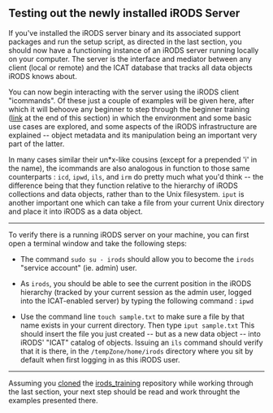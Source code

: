 ## Testing out the newly installed iRODS Server

If you've installed the iRODS server binary and its associated support packages and run the setup script, as directed in the last section, you should now have a functioning instance of an iRODS server running locally on your computer. The server is the interface and mediator between any client (local or remote) and the ICAT database that tracks all data objects iRODS knows about.

You can now begin interacting with the server using the iRODS client "icommands".  Of these just a couple of examples will be given here, after which it will behoove any beginner to step through the beginner training ([link](#endsection) at the end of this section) in which the environment and some basic use cases are explored, and some aspects of the iRODS infrastructure are explained -- object metadata and its manipulation being an important very part of the latter.

In many cases similar their un\*x-like cousins (except for a prepended 'i' in the name), the icommands are also analogous in function to those same counterparts : `icd`, `ipwd`, `ils`, and `irm` do pretty much what you'd think -- the difference being that they function relative to the hierarchy of iRODS collections  and data objects, rather than to the Unix filesystem. `iput` is another important one which can take a file from your current Unix directory and place it into iRODS as a data object.

---

To verify there is a running iRODS server on your machine, you can first open a terminal window and take the following steps:

* The command `sudo su - irods` should allow you to become the `irods` "service account" (ie. admin) user.

* As `irods`, you should be able to see the current position in the iRODS hierarchy (tracked by your current session as the admin user, logged into the ICAT-enabled server) by typing the following command : `ipwd`

* Use the command line `touch sample.txt` to make sure a file by that name exists in your current directory.  Then type `iput sample.txt` This should insert the file you just created -- but as a new data object -- into iRODS' "ICAT" catalog of objects. Issuing an `ils` command should verify that it is there, in the `/tempZone/home/irods` directory where you sit by default when first logging in as this iRODS user.

---
<A name="endsection"></A>
Assuming you [cloned](http://slides.com/irods/ugm2017-getting-started#/2) the [irods_training](https://github.com/irods/irods_training) repository while working through the last section, your next step should be  read and work throught the examples presented there.
